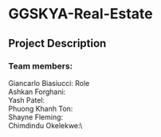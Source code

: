 # GGSKYA-Real-Estate

## Project Description



### Team members:
Giancarlo Biasiucci: Role\
Ashkan Forghani:\
Yash Patel:\
Phuong Khanh Ton:\
Shayne Fleming:\
Chimdindu Okelekwe:\

